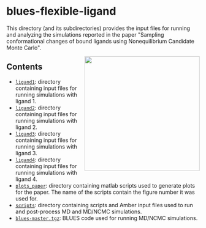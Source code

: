 # blues-flexible-ligand
This directory (and its subdirectories) provides the input files for running and analyzing the simulations reported in the paper "Sampling conformational changes of bound ligands using Nonequilibrium Candidate Monte Carlo".

<img align="right" src="./images/ligands.pdf" width="300">

## Contents

- [`ligand1`](ligand1): directory containing input files for running simulations with ligand 1.
- [`ligand2`](ligand2): directory containing input files for running simulations with ligand 2.
- [`ligand3`](ligand3): directory containing input files for running simulations with ligand 3.
- [`ligand4`](ligand4): directory containing input files for running simulations with ligand 4.
- [`plots_paper`](plots_paper): directory containing matlab scripts used to generate plots for the paper. The name of the scripts contain the figure number it was used for.
- [`scripts`](scripts): directory containing scripts and Amber input files used to run and post-process MD and MD/NCMC simulations.
- [`blues-master.tgz`](blues-master.tgz): BLUES code used for running MD/NCMC simulations.
